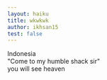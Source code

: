 ```yaml
---
layout: haiku
title: wkwkwk
author: ikhsan15
test: false
---
```


Indonesia <br>
"Come to my humble shack sir"<br>
you will see heaven<br>
